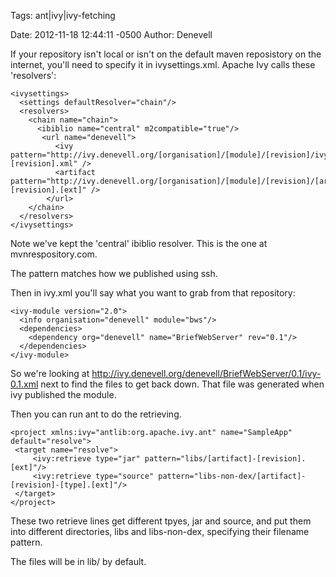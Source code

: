 Tags:  ant|ivy|ivy-fetching

Date: 2012-11-18 12:44:11 -0500 
Author: Denevell


If your repository isn't local or isn't on the default maven reposistory on the internet, you'll need to specify it in ivysettings.xml. Apache Ivy calls these 'resolvers':

    <ivysettings>
      <settings defaultResolver="chain"/>
      <resolvers>
        <chain name="chain">
          <ibiblio name="central" m2compatible="true"/>
           <url name="denevell">
              <ivy      pattern="http://ivy.denevell.org/[organisation]/[module]/[revision]/ivy-[revision].xml" />
              <artifact pattern="http://ivy.denevell.org/[organisation]/[module]/[revision]/[artifact]-[revision].[ext]" />
            </url>
        </chain>
      </resolvers>
    </ivysettings>
Note we've kept the 'central' ibiblio resolver. This is the one at mvnrespository.com.

The pattern matches how we published using ssh.

Then in ivy.xml you'll say what you want to grab from that repository:
 
    <ivy-module version="2.0">
      <info organisation="denevell" module="bws"/>
      <dependencies>
        <dependency org="denevell" name="BriefWebServer" rev="0.1"/>
      </dependencies>
    </ivy-module>

So we're looking at http://ivy.denevell.org/denevell/BriefWebServer/0.1/ivy-0.1.xml next to find the files to get back down. That file was generated when ivy published the module.

Then you can run ant to do the retrieving.

    <project xmlns:ivy="antlib:org.apache.ivy.ant" name="SampleApp" default="resolve">
     <target name="resolve">
         <ivy:retrieve type="jar" pattern="libs/[artifact]-[revision].[ext]"/>
         <ivy:retrieve type="source" pattern="libs-non-dex/[artifact]-[revision]-[type].[ext]"/>
     </target>
    </project>

These two retrieve lines get different tpyes, jar and source, and put them into different directories, libs and libs-non-dex, specifying their filename pattern.

The files will be in lib/ by default.
